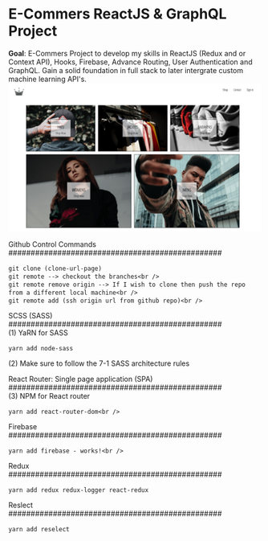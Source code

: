 
# E-Commers ReactJS & GraphQL Project

<strong> Goal</strong>: E-Commers Project to develop my skills in ReactJS (Redux and or Context API), Hooks, Firebase, Advance Routing, User Authentication and GraphQL. Gain a solid foundation in full stack to later intergrate custom machine learning API's. </br>
![alt text](https://github.com/rchavezj/crown_clothing/blob/master/cover.png)

Github Control Commands<br />
################################################<br />
```console
git clone (clone-url-page)
git remote --> checkout the branches<br />
git remote remove origin --> If I wish to clone then push the repo from a different local machine<br />
git remote add (ssh origin url from github repo)<br />
```



SCSS (SASS)<br />
################################################<br />
(1) YaRN for SASS<br />
```console
yarn add node-sass
```

(2) Make sure to follow the 7-1 SASS architecture rules



React Router: Single page application (SPA)<br />
################################################<br />
(3) NPM for React router<br />
```console
yarn add react-router-dom<br />
```



Firebase<br />
################################################<br />
```console
yarn add firebase - works!<br />
```


Redux <br />
################################################<br />
```console
yarn add redux redux-logger react-redux
```

Reslect <br />
################################################<br />
```console
yarn add reselect
```
